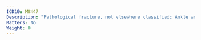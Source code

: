 ```yaml
---
ICD10: M8447
Description: "Pathological fracture, not elsewhere classified: Ankle and foot"
Matters: No
Weight: 0
---
```

